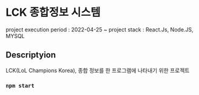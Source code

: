 # LCK 종합정보 시스템

project execution period : 2022-04-25 ~
project stack : React.Js, Node.JS, MYSQL
## Descriptyion
LCK(LoL Champions Korea), 종합 정보를 한 프로그램에 나타내기 위한 프로젝트

### `npm start`

